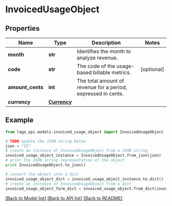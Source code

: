 # InvoicedUsageObject


## Properties

Name | Type | Description | Notes
------------ | ------------- | ------------- | -------------
**month** | **str** | Identifies the month to analyze revenue. | 
**code** | **str** | The code of the usage-based billable metrics. | [optional] 
**amount_cents** | **int** | The total amount of revenue for a period, expressed in cents. | 
**currency** | [**Currency**](Currency.md) |  | 

## Example

```python
from lago_api.models.invoiced_usage_object import InvoicedUsageObject

# TODO update the JSON string below
json = "{}"
# create an instance of InvoicedUsageObject from a JSON string
invoiced_usage_object_instance = InvoicedUsageObject.from_json(json)
# print the JSON string representation of the object
print InvoicedUsageObject.to_json()

# convert the object into a dict
invoiced_usage_object_dict = invoiced_usage_object_instance.to_dict()
# create an instance of InvoicedUsageObject from a dict
invoiced_usage_object_form_dict = invoiced_usage_object.from_dict(invoiced_usage_object_dict)
```
[[Back to Model list]](../README.md#documentation-for-models) [[Back to API list]](../README.md#documentation-for-api-endpoints) [[Back to README]](../README.md)


